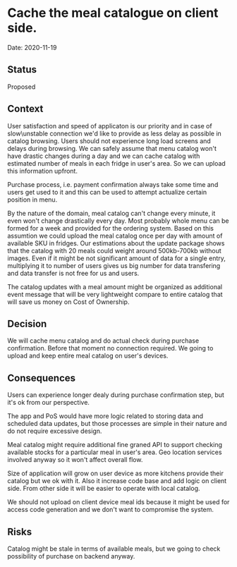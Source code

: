 # Cache the meal catalogue on client side.

Date: 2020-11-19

## Status

Proposed 

## Context

User satisfaction and speed of applicaton is our priority and in case of slow\unstable connection we'd like to provide as less delay as possible in catalog browsing. Users should not experience long load screens and delays during browsing. We can safely assume that menu catalog won't have drastic changes during a day and we can cache catalog with estimated number of meals in each fridge in user's area. So we can upload this information upfront. 

Purchase process, i.e. payment confirmation always take some time and users get used to it and this can be used to attempt actualize certain position in menu. 

By the nature of the domain, meal catalog can't change every minute, it even won't change drastically every day. Most probably whole menu can be formed for a week and provided for the ordering system. Based on this assumtion we could upload the meal catalog once per day with amount of available SKU in fridges. Our estimations about the update package shows that the catalog with 20 meals could weight around 500kb-700kb without images. Even if it might be not significant amount of data for a single entry, multiplying it to number of users gives us big number for data transfering and data transfer is not free for us and users.

The catalog updates with a meal amount might be organized as additional event message that will be very lightweight compare to entire catalog that will save us money on Cost of Ownership.

## Decision

We will cache menu catalog and do actual check during purchase confirmation. Before that moment no connection required. 
We going to upload and keep entire meal catalog on user's devices.

## Consequences

Users can experience longer dealy during purchase confirmation step, but it's ok from our perspective. 

The app and PoS would have more logic related to storing data and scheduled data updates, but those processes are simple in their nature and do not require excessive design. 

Meal catalog might require additional fine graned API to support checking available stocks for a particular meal in user's area. Geo location services involved anyway so it won't affect overall flow. 

Size of application will grow on user device as more kitchens provide their catalog but we ok with it. Also it increase code base and add logic on client side. From other side it will be easier to operate with local catalog.

We should not upload on client device meal ids because it might be used for access code generation and we don't want to compromise the system.

## Risks
Catalog might be stale in terms of available meals, but we going to check possibility of purchase on backend anyway.
